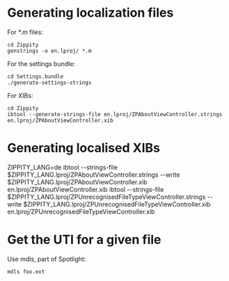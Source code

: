 # Generating localization files

For *.m files:

    cd Zippity
    genstrings -o en.lproj/ *.m
    
For the settings bundle:

    cd Settings.bundle
    ./generate-settings-strings
    
For XIBs:

    cd Zippity
    ibtool --generate-strings-file en.lproj/ZPAboutViewController.strings en.lproj/ZPAboutViewController.xib 

# Generating localised XIBs

ZIPPITY_LANG=de
ibtool --strings-file $ZIPPITY_LANG.lproj/ZPAboutViewController.strings --write $ZIPPITY_LANG.lproj/ZPAboutViewController.xib en.lproj/ZPAboutViewController.xib
ibtool --strings-file $ZIPPITY_LANG.lproj/ZPUnrecognisedFileTypeViewController.strings --write $ZIPPITY_LANG.lproj/ZPUnrecognisedFileTypeViewController.xib en.lproj/ZPUnrecognisedFileTypeViewController.xib

# Get the UTI for a given file

Use mdls, part of Spotlight:

    mdls foo.ext
    
